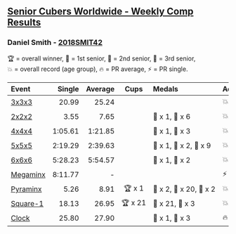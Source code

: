 <style>table {white-space: nowrap;}</style>

## [Senior Cubers Worldwide - Weekly Comp Results](/scw-comp/results/)
### Daniel Smith - [2018SMIT42](https://www.worldcubeassociation.org/persons/2018SMIT42)

<span style="white-space: nowrap;">🏆 = overall winner</span>, <span style="white-space: nowrap;">🥇 = 1st senior</span>, <span style="white-space: nowrap;">🥈 = 2nd senior</span>, <span style="white-space: nowrap;">🥉 = 3rd senior</span>, <span style="white-space: nowrap;">💥 = overall record (age group)</span>, <span style="white-space: nowrap;">🔥 = PR average</span>, <span style="white-space: nowrap;">⚡ = PR single</span>.

| Event | Single | Average | Cups | Medals | Achievements|
| :-- | --: | --: | :--: | :-- | :-- |
| [3x3x3](333.md) | 20.99 | 25.24 |  |  | 💥 x 2, 🔥 x 7, ⚡ x 8 |
| [2x2x2](222.md) | 3.55 | 7.65 |  | 🥈 x 1, 🥉 x 6 | 💥 x 3, 🔥 x 3, ⚡ x 6 |
| [4x4x4](444.md) | 1:05.61 | 1:21.85 |  | 🥈 x 1, 🥉 x 3 | 💥 x 1, 🔥 x 5, ⚡ x 6 |
| [5x5x5](555.md) | 2:19.29 | 2:39.63 |  | 🥇 x 1, 🥈 x 2, 🥉 x 9 | 💥 x 1, 🔥 x 2, ⚡ x 2 |
| [6x6x6](666.md) | 5:28.23 | 5:54.57 |  | 🥈 x 1, 🥉 x 2 | 💥 x 1, 🔥 x 1, ⚡ x 1 |
| [Megaminx](minx.md) | 8:11.77 | - |  |  | ⚡ x 1 |
| [Pyraminx](pyram.md) | 5.26 | 8.91 | 🏆 x 1 | 🥇 x 2, 🥈 x 20, 🥉 x 2 | 💥 x 6, 🔥 x 4, ⚡ x 3 |
| [Square-1](sq1.md) | 18.13 | 26.95 | 🏆 x 21 | 🥇 x 21, 🥈 x 3 | 💥 x 5, 🔥 x 3, ⚡ x 4 |
| [Clock](clock.md) | 25.80 | 27.90 |  | 🥈 x 1, 🥉 x 3 | 🔥 x 2, ⚡ x 2 |

<!-- Global site tag (gtag.js) - Google Analytics -->
<script async src="https://www.googletagmanager.com/gtag/js?id=UA-86348435-3"></script>
<script>window.dataLayer = window.dataLayer || []; function gtag() {dataLayer.push(arguments);} gtag('js', new Date()); gtag('config', 'UA-86348435-3');</script>
